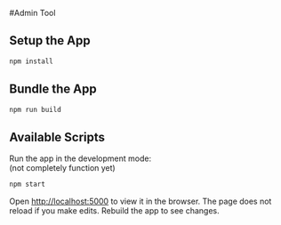 #Admin Tool

## Setup the App
```bash
npm install
```

## Bundle the App
```bash
npm run build
```

## Available Scripts

Run the app in the development mode:<br> (not completely function yet)

```bash
npm start
```

Open [http://localhost:5000](http://localhost:5000) to view it in the browser.
The page does not reload if you make edits. Rebuild the app to see changes.<br>

<br/>
